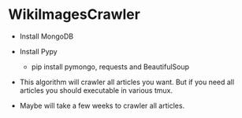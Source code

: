 # WikiImagesCrawler

- Install MongoDB
- Install Pypy
  - pip install pymongo, requests and BeautifulSoup
  
- This algorithm will crawler all articles you want. But if you need all articles you should executable in various tmux.
- Maybe will take a few weeks to crawler all articles.
